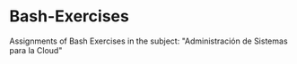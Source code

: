 # Bash-Exercises
Assignments of Bash Exercises in the subject: "Administración de Sistemas para la Cloud"
